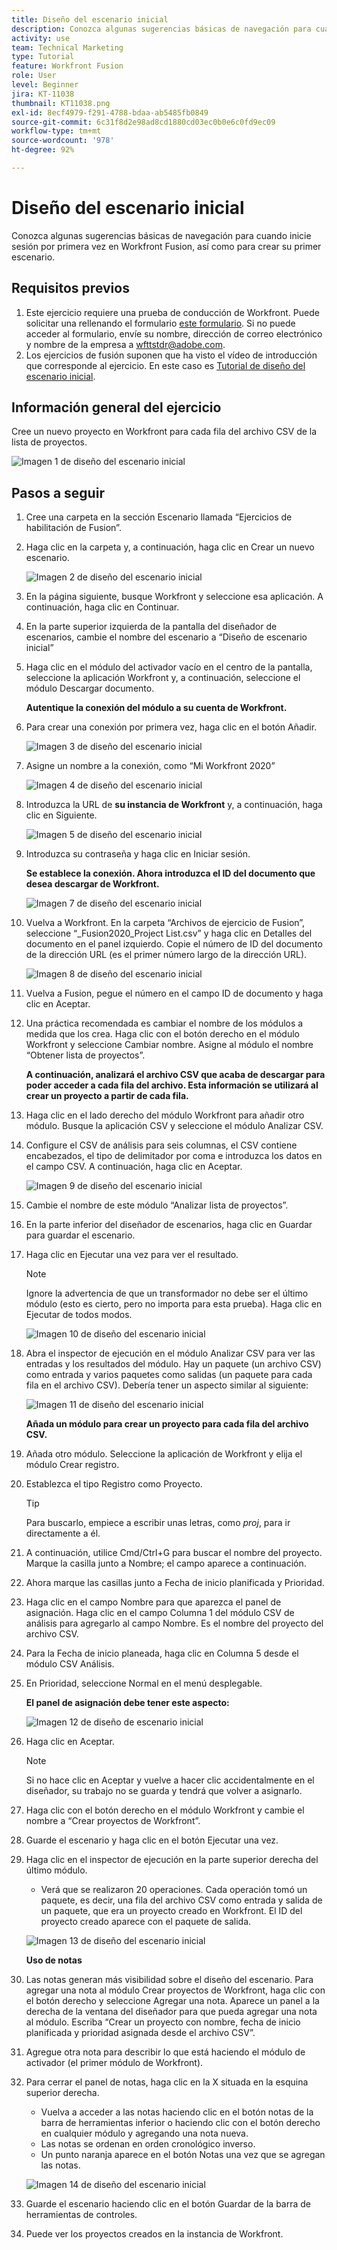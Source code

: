 ```yaml
---
title: Diseño del escenario inicial
description: Conozca algunas sugerencias básicas de navegación para cuando inicie sesión por primera vez en Workfront Fusion, así como para crear su primer escenario.
activity: use
team: Technical Marketing
type: Tutorial
feature: Workfront Fusion
role: User
level: Beginner
jira: KT-11038
thumbnail: KT11038.png
exl-id: 8ecf4979-f291-4788-bdaa-ab5485fb0849
source-git-commit: 6c31f8d2e98ad8cd1880cd03ec0b0e6c0fd9ec09
workflow-type: tm+mt
source-wordcount: '978'
ht-degree: 92%

---
```


# Diseño del escenario inicial

Conozca algunas sugerencias básicas de navegación para cuando inicie sesión por primera vez en Workfront Fusion, así como para crear su primer escenario.

## Requisitos previos

1. Este ejercicio requiere una prueba de conducción de Workfront. Puede solicitar una rellenando el formulario [este formulario](https://forms.office.com/r/f1J8HRGrNY). Si no puede acceder al formulario, envíe su nombre, dirección de correo electrónico y nombre de la empresa a wfttstdr@adobe.com.
1. Los ejercicios de fusión suponen que ha visto el vídeo de introducción que corresponde al ejercicio. En este caso es [Tutorial de diseño del escenario inicial](https://experienceleague.adobe.com/docs/workfront-learn/tutorials-workfront/fusion/understand-the-basics/initial-scenario-design-walkthrough.html?lang=en).


## Información general del ejercicio

Cree un nuevo proyecto en Workfront para cada fila del archivo CSV de la lista de proyectos.

![Imagen 1 de diseño del escenario inicial](../12-exercises/assets/initial-scenario-design-1.png)

## Pasos a seguir

1. Cree una carpeta en la sección Escenario llamada “Ejercicios de habilitación de Fusion”.
1. Haga clic en la carpeta y, a continuación, haga clic en Crear un nuevo escenario.

   ![Imagen 2 de diseño del escenario inicial](../12-exercises/assets/initial-scenario-design-2.png)

1. En la página siguiente, busque Workfront y seleccione esa aplicación. A continuación, haga clic en Continuar.
1. En la parte superior izquierda de la pantalla del diseñador de escenarios, cambie el nombre del escenario a “Diseño de escenario inicial”
1. Haga clic en el módulo del activador vacío en el centro de la pantalla, seleccione la aplicación Workfront y, a continuación, seleccione el módulo Descargar documento.

   **Autentique la conexión del módulo a su cuenta de Workfront.**

1. Para crear una conexión por primera vez, haga clic en el botón Añadir.

   ![Imagen 3 de diseño del escenario inicial](../12-exercises/assets/initial-scenario-design-3.png)

1. Asigne un nombre a la conexión, como “Mi Workfront 2020”

   ![Imagen 4 de diseño del escenario inicial](../12-exercises/assets/initial-scenario-design-4.png)

1. Introduzca la URL de **su instancia de Workfront** y, a continuación, haga clic en Siguiente.

   ![Imagen 5 de diseño del escenario inicial](../12-exercises/assets/initial-scenario-design-5.png)

1. Introduzca su contraseña y haga clic en Iniciar sesión.

   **Se establece la conexión. Ahora introduzca el ID del documento que desea descargar de Workfront.**

   ![Imagen 7 de diseño del escenario inicial](../12-exercises/assets/initial-scenario-design-7.png)

1. Vuelva a Workfront. En la carpeta “Archivos de ejercicio de Fusion”, seleccione “_Fusion2020_Project List.csv” y haga clic en Detalles del documento en el panel izquierdo. Copie el número de ID del documento de la dirección URL (es el primer número largo de la dirección URL).

   ![Imagen 8 de diseño del escenario inicial](../12-exercises/assets/initial-scenario-design-8.png)

1. Vuelva a Fusion, pegue el número en el campo ID de documento y haga clic en Aceptar.
1. Una práctica recomendada es cambiar el nombre de los módulos a medida que los crea. Haga clic con el botón derecho en el módulo Workfront y seleccione Cambiar nombre. Asigne al módulo el nombre “Obtener lista de proyectos”.

   **A continuación, analizará el archivo CSV que acaba de descargar para poder acceder a cada fila del archivo. Esta información se utilizará al crear un proyecto a partir de cada fila.**

1. Haga clic en el lado derecho del módulo Workfront para añadir otro módulo. Busque la aplicación CSV y seleccione el módulo Analizar CSV.
1. Configure el CSV de análisis para seis columnas, el CSV contiene encabezados, el tipo de delimitador por coma e introduzca los datos en el campo CSV. A continuación, haga clic en Aceptar.

   ![Imagen 9 de diseño del escenario inicial](../12-exercises/assets/initial-scenario-design-9.png)

1. Cambie el nombre de este módulo “Analizar lista de proyectos”.
1. En la parte inferior del diseñador de escenarios, haga clic en Guardar para guardar el escenario.
1. Haga clic en Ejecutar una vez para ver el resultado.

   >[!NOTE]
   >
   >Ignore la advertencia de que un transformador no debe ser el último módulo (esto es cierto, pero no importa para esta prueba). Haga clic en Ejecutar de todos modos.

   ![Imagen 10 de diseño del escenario inicial](../12-exercises/assets/initial-scenario-design-10.png)

1. Abra el inspector de ejecución en el módulo Analizar CSV para ver las entradas y los resultados del módulo. Hay un paquete (un archivo CSV) como entrada y varios paquetes como salidas (un paquete para cada fila en el archivo CSV). Debería tener un aspecto similar al siguiente:

   ![Imagen 11 de diseño del escenario inicial](../12-exercises/assets/initial-scenario-design-11.png)

   **Añada un módulo para crear un proyecto para cada fila del archivo CSV.**

1. Añada otro módulo. Seleccione la aplicación de Workfront y elija el módulo Crear registro.
1. Establezca el tipo Registro como Proyecto.

   >[!TIP]
   >
   >Para buscarlo, empiece a escribir unas letras, como *proj*, para ir directamente a él.

1. A continuación, utilice Cmd/Ctrl+G para buscar el nombre del proyecto. Marque la casilla junto a Nombre; el campo aparece a continuación.
1. Ahora marque las casillas junto a Fecha de inicio planificada y Prioridad.
1. Haga clic en el campo Nombre para que aparezca el panel de asignación. Haga clic en el campo Columna 1 del módulo CSV de análisis para agregarlo al campo Nombre. Es el nombre del proyecto del archivo CSV.
1. Para la Fecha de inicio planeada, haga clic en Columna 5 desde el módulo CSV Análisis.
1. En Prioridad, seleccione Normal en el menú desplegable.

   **El panel de asignación debe tener este aspecto:**

   ![Imagen 12 de diseño de escenario inicial](../12-exercises/assets/initial-scenario-design-12.png)

1. Haga clic en Aceptar.

   >[!NOTE]
   >
   >Si no hace clic en Aceptar y vuelve a hacer clic accidentalmente en el diseñador, su trabajo no se guarda y tendrá que volver a asignarlo.

1. Haga clic con el botón derecho en el módulo Workfront y cambie el nombre a “Crear proyectos de Workfront”.
1. Guarde el escenario y haga clic en el botón Ejecutar una vez.
1. Haga clic en el inspector de ejecución en la parte superior derecha del último módulo.

   + Verá que se realizaron 20 operaciones. Cada operación tomó un paquete, es decir, una fila del archivo CSV como entrada y salida de un paquete, que era un proyecto creado en Workfront. El ID del proyecto creado aparece con el paquete de salida.

   ![Imagen 13 de diseño del escenario inicial](../12-exercises/assets/initial-scenario-design-13.png)

   **Uso de notas**

1. Las notas generan más visibilidad sobre el diseño del escenario. Para agregar una nota al módulo Crear proyectos de Workfront, haga clic con el botón derecho y seleccione Agregar una nota. Aparece un panel a la derecha de la ventana del diseñador para que pueda agregar una nota al módulo. Escriba “Crear un proyecto con nombre, fecha de inicio planificada y prioridad asignada desde el archivo CSV”.
1. Agregue otra nota para describir lo que está haciendo el módulo de activador (el primer módulo de Workfront).
1. Para cerrar el panel de notas, haga clic en la X situada en la esquina superior derecha.

   + Vuelva a acceder a las notas haciendo clic en el botón notas de la barra de herramientas inferior o haciendo clic con el botón derecho en cualquier módulo y agregando una nota nueva.
   + Las notas se ordenan en orden cronológico inverso.
   + Un punto naranja aparece en el botón Notas una vez que se agregan las notas.

   ![Imagen 14 de diseño del escenario inicial](../12-exercises/assets/initial-scenario-design-14.png)

1. Guarde el escenario haciendo clic en el botón Guardar de la barra de herramientas de controles.
1. Puede ver los proyectos creados en la instancia de Workfront.
